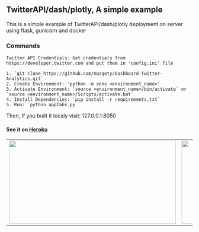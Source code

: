 ## TwitterAPI/dash/plotly, A simple example

This is a simple example of TwitterAPI/dash/plotly deployment on server using flask, gunicorn and docker

### Commands
```
Twitter API Credentials: Get credentials from https://developer.twitter.com and put them in 'config.ini' file

1. `git clone https://github.com/mazqoty/Dashboard-Twitter-Analytics.git`
2. Create Environment: 'python -m venv <environment_name>'
3. Activate Environment: `source <environment_name>/bin/activate` or `source <environment_name>/Scripts/activate.bat`
4. Install Dependencies: `pip install -r requirements.txt`
5. Run: `python appTabs.py
```
Then, If you built it localy visit: 127.0.0.1:8050

#### See it on [Heroku](https://twitteranalyticsdashapp.herokuapp.com/)

<table style="width:100%">
  <tr>
    <td><img src="https://i.imgur.com/ZT3g72N.jpg" width="450px" height=225px/></td>
    <td><img src="https://i.imgur.com/M6FcMEz.jpg" width="450px" height=225px/></td>
    <td><img src="https://i.imgur.com/I6SdTYe.jpg" width="450px" height=225px/></td>
    <td><img src="https://i.imgur.com/XA5lU1F.jpg" width="450px" height=225px/></td>
  </tr>
</table>


